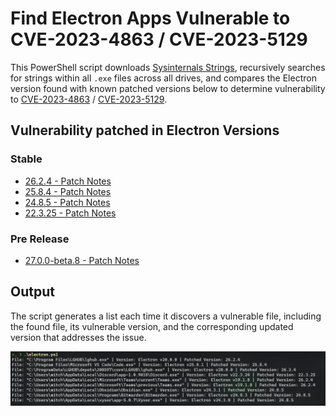 # Find Electron Apps Vulnerable to CVE-2023-4863 / CVE-2023-5129

This PowerShell script downloads [Sysinternals Strings](https://learn.microsoft.com/en-us/sysinternals/downloads/strings), recursively searches for strings within all `.exe` files across all drives, and compares the Electron version found with known patched versions below to determine vulnerability to [CVE-2023-4863](https://nvd.nist.gov/vuln/detail/CVE-2023-4863) / [CVE-2023-5129](https://nvd.nist.gov/vuln/detail/CVE-2023-5129).

## Vulnerability patched in Electron Versions

### Stable

* [26.2.4 - Patch Notes](https://releases.electronjs.org/release/v26.2.4)
* [25.8.4 - Patch Notes](https://releases.electronjs.org/release/v25.8.4)
* [24.8.5 - Patch Notes](https://releases.electronjs.org/release/v24.8.5)
* [22.3.25 - Patch Notes](https://releases.electronjs.org/release/v22.3.25)

### Pre Release

* [27.0.0-beta.8 - Patch Notes](https://releases.electronjs.org/release/v27.0.0-beta.8)

## Output

The script generates a list each time it discovers a vulnerable file, including the found file, its vulnerable version, and the corresponding updated version that addresses the issue.

![Search Results](img/image.png)